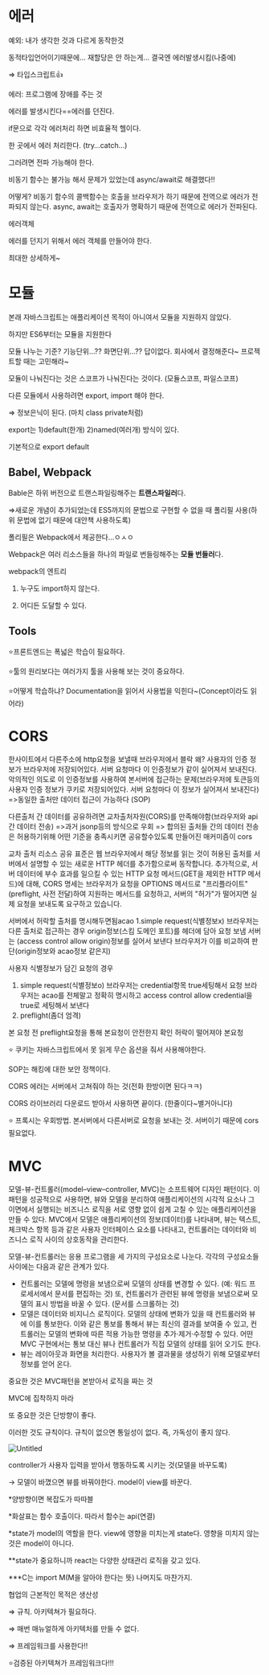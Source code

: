 # 에러

예외: 내가 생각한 것과 다르게 동작한것

동적타입언어이기때문에… 재할당은 안 하는게… 결국엔 에러발생시킴(나중에)

⇒ 타입스크립트👍

에러: 프로그램에 장애를 주는 것

에러를 발생시킨다==에러를 던진다. 

if문으로 각각 에러처리 하면 비효율적 헬이다. 

한 곳에서 에러 처리한다. (try…catch…)

그러려면 전파 가능해야 한다.

비동기 함수는 불가능 해서 문제가 있었는데 async/await로 해결했다‼

어떻게? 비동기 함수의 콜백함수는 호출을 브라우저가 하기 때문에 전역으로 에러가 전파되지 않는다. async, await는 호출자가 명확하기 때문에 전역으로 에러가 전파된다. 

에러객체 

에러를 던지기 위해서 에러 객체를 만들어야 한다. 

최대한 상세하게~

# 모듈

본래 자바스크립트는 애플리케이션 목적이 아니여서 모듈을 지원하지 않았다. 

하지만 ES6부터는 모듈을 지원한다 

모듈 나누는 기준? 기능단위…?? 화면단위…?? 답이없다. 회사에서 결정해준다~ 프로젝트할 때는 고민해라~

모듈이 나눠진다는 것은 스코프가 나눠진다는 것이다. (모듈스코프, 파일스코프)

다른 모듈에서 사용하려면 export, import 해야 한다. 

⇒ 정보은닉이 된다. (마치 class private처럼)

export는 1)default(한개) 2)named(여러개) 방식이 있다.

기본적으로 export default

## Babel, Webpack

Bable은 하위 버전으로 트랜스파일링해주는 **트랜스파일러**다. 

⇒새로운 개념이 추가되었는데 ES5까지의 문법으로 구현할 수 없을 때 폴리필 사용(하위 문법에 없기 때문에 대안책 사용하도록)

폴리필은 Webpack에서 제공한다…ㅇㅅㅇ

Webpack은 여러 리소스들을 하나의 파일로 번들링해주는 **모듈 번들러**다. 

webpack의 엔트리

1) 누구도 import하지 않는다. 

2) 어디든 도달할 수 있다.  

## Tools

⭐프론트엔드는 폭넓은 학습이 필요하다. 

⭐툴의 원리보다는 여러가지 툴을 사용해 보는 것이 중요하다. 

⭐어떻게 학습하냐? Documentation을 읽어서 사용법을 익힌다~(Concept이라도 읽어라)

# CORS

한사이트에서 다른주소에 http요청을 보낼때 브라우저에서 블락
왜? 사용자의 인증 정보가 브라우저에 저장되어있다. 서버 요청마다 이 인증정보가 같이 실어져서 보내진다. 악의적인 의도로 이 인증정보를 사용하여 본서버에 접근하는 문제(브라우저에 토큰등의 사용자 인증 정보가 쿠키로 저장되어있다. 서버 요청마다 이 정보가 실어져서 보내진다)
=>동일한 출처만 데이터 접근이 가능하다 (SOP)

다른출처 간 데이터를 공유하려면 교차출처자원(CORS)를 만족해야함(브라우저와 api간 데이터 전송)
=>과거 jsonp등의 방식으로 우회
=> 합의된 출처들 간의 데이터 전송은 허용하기위해 어떤 기준을 충족시키면 공유할수있도록 만들어진 매커미즘이 cors

교차 출처 리소스 공유 표준은 웹 브라우저에서 해당 정보를 읽는 것이 허용된 출처를 서버에서 설명할 수 있는 새로운 HTTP 헤더를 추가함으로써 동작합니다. 추가적으로, 서버 데이터에 부수 효과를 일으킬 수 있는 HTTP 요청 메서드(GET을 제외한 HTTP 메서드)에 대해, CORS 명세는 브라우저가 요청을 OPTIONS 메서드로 "프리플라이트"(preflight, 사전 전달)하여 지원하는 메서드를 요청하고, 서버의 "허가"가 떨어지면 실제 요청을 보내도록 요구하고 있습니다.

서버에서 허락할 출처를 명시해두면됨acao
1.simple request(식별정보x)
브라우저는 다른 출처로 접근하는 경우 origin정보(스킴 도메인 포트)를 헤더에 담아 요청 보냄
서버는 (access control allow origin)정보를 실어서 보낸다
브라우저가 이를 비교하여 판단(origin정보와 acao정보 같은지)

사용자 식별정보가 담긴 요청의 경우

1. simple request(식별정보o)
브라우저는 credential항목 true세팅해서 요청
브라우저는 acao를 전체말고 정확히 명시하고 access control allow credential을 true로 세팅해서 보낸다
2. preflight(좀더 엄격)

본 요청 전 preflight요청을 통해 본요청이 안전한지 확인
허락이 떨어져야
본요청

⭐ 쿠키는 자바스크립트에서 못 읽게 무슨 옵션을 줘서 사용해야한다. 

SOP는 해킹에 대한 보안 정책이다. 

CORS 에러는 서버에서 고쳐줘야 하는 것(전화 한방이면 된다ㅋㅋ)

CORS 라이브러리 다운로드 받아서 사용하면 끝이다. (한줄이다~별거아니다) 

⭐ 프록시는 우회방법. 본서버에서 다른서버로 요청을 보내는 것. 서버이기 때문에 cors 필요없다. 

# MVC

모델-뷰-컨트롤러(model–view–controller, MVC)는 소프트웨어 디자인 패턴이다. 이 패턴을 성공적으로 사용하면, 뷰와 모델을 분리하여 애플리케이션의 시각적 요소나 그 이면에서 실행되는 비즈니스 로직을 서로 영향 없이 쉽게 고칠 수 있는 애플리케이션을 만들 수 있다. MVC에서 모델은 애플리케이션의 정보(데이터)를 나타내며, 뷰는 텍스트, 체크박스 항목 등과 같은 사용자 인터페이스 요소를 나타내고, 컨트롤러는 데이터와 비즈니스 로직 사이의 상호동작을 관리한다.

모델-뷰-컨트롤러는 응용 프로그램을 세 가지의 구성요소로 나눈다. 각각의 구성요소들 사이에는 다음과 같은 관계가 있다.

- 컨트롤러는 모델에 명령을 보냄으로써 모델의 상태를 변경할 수 있다. (예: 워드 프로세서에서 문서를 편집하는 것) 또, 컨트롤러가 관련된 뷰에 명령을 보냄으로써 모델의 표시 방법을 바꿀 수 있다. (문서를 스크롤하는 것)
- 모델은 데이터와 비지니스 로직이다. 모델의 상태에 변화가 있을 때 컨트롤러와 뷰에 이를 통보한다. 이와 같은 통보를 통해서 뷰는 최신의 결과를 보여줄 수 있고, 컨트롤러는 모델의 변화에 따른 적용 가능한 명령을 추가·제거·수정할 수 있다. 어떤 MVC 구현에서는 통보 대신 뷰나 컨트롤러가 직접 모델의 상태를 읽어 오기도 한다.
- 뷰는 레이아웃과 화면을 처리한다. 사용자가 볼 결과물을 생성하기 위해 모델로부터 정보를 얻어 온다.

중요한 것은 MVC패턴을 본받아서 로직을 짜는 것

MVC에 집착하지 마라

또 중요한 것은 단방향이 좋다. 

이러한 것도 규칙이다. 규칙이 없으면 통일성이 없다. 즉, 가독성이 좋지 않다. 

![Untitled](https://s3-us-west-2.amazonaws.com/secure.notion-static.com/f3ca1d92-6af6-4557-829e-2a916c55a3e9/Untitled.png)

controller가 사용자 입력을 받아서 행동하도록 시키는 것(모델을 바꾸도록)

→ 모델이 바꼈으면 뷰를 바꿔야한다. model이 view를 바꾼다.

*양방향이면 복잡도가 따따블 

*화살표는 함수 호출이다. 따라서 함수는 api(연결)

*state가 model의 역할을 한다. view에 영향을 미치는게 state다. 영향을 미치지 않는 것은 model이 아니다. 

**state가 중요하니까 react는 다양한 상태관리 로직을 갖고 있다.

***C는 import M(M을 알아야 한다는 뜻) 나머지도 마찬가지.

 

협업의 근본적인 목적은 생산성

⇒ 규칙. 아키텍쳐가 필요하다. 

⇒ 매번 매뉴얼하게 아키텍처를 만들 수 없다. 

⇒ 프레임워크를 사용한다!!

⭐검증된 아키텍쳐가 프레임워크다!!!
